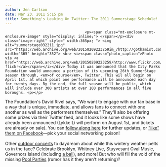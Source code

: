 ```yaml
---
author: Jen Carlson
date: Mar 23, 2011 5:15 pm
title: Something's Leaking On Twitter: The 2011 Summerstage Schedule!
---
```


	
										<p><span class="mt-enclosure mt-enclosure-image" style="display: inline;"> </span></p><div class="image-right" style=" width:365px; "> <img alt="summerstage032211.jpg" src="https://web.archive.org/web/20150209223259im_/http://gothamist.com/attachments/arts_jen/summerstage032211.jpg" width="365" height="352"> <br> <i><span class="photo_caption">Photo via <a href="https://web.archive.org/web/20150209223259/http://www.flickr.com/photos/jeffrysg/30517581/">JeffrySG&apos;s flickr</a></span></i></div> Today it was announced that the City Parks Foundation would announce a portion of its upcoming 26th SummerStage season through, <em>of course</em>, Twitter. This wil all begin on April 1st, at which point one performance will be announced each day for twenty days. By the end, the full season will be public, which will include over 300 artists at over 100 performances in all five boroughs. <p></p>

<p>The Foundation&apos;s David Rivel says, &#x201C;We want to engage with our fan base in a way that is unique, immediate, and allows fans to connect with one another as well as the performers themselves.&#x201D; They&apos;ll also be offering some prizes via their Twitter feed, and it looks like some shows have already been announced (Lykke Li will perform on August 1st, and tickets are already on sale). You can <a href="https://web.archive.org/web/20150209223259/http://twitter.com/#!/SummerStage">follow along here</a> for further updates, or <a href="https://web.archive.org/web/20150209223259/http://www.facebook.com/centralparksummerstage">&quot;like&quot; them on Facebook</a>&#x2014;pick your social networking poison!<br>
 <br>
Other <a href="https://web.archive.org/web/20150209223259/http://gothamist.com/2010/07/07/free_concerts_this_summer.php">outdoor concerts</a> to daydream about while this wintery weather pelts us in the face? Celebrate Brooklyn, Whitney Live, Stuyvesant Oval Music, Governors Island (including <a href="https://web.archive.org/web/20150209223259/http://gothamist.com/2011/02/23/governors_island_1.php">a ball</a>), and more! But who will fill the void of the missing <a href="https://web.archive.org/web/20150209223259/http://gothamist.com/tags/poolparties">Pool Parties</a> (rumor has it they aren&apos;t returning)?</p>					
										
									
				